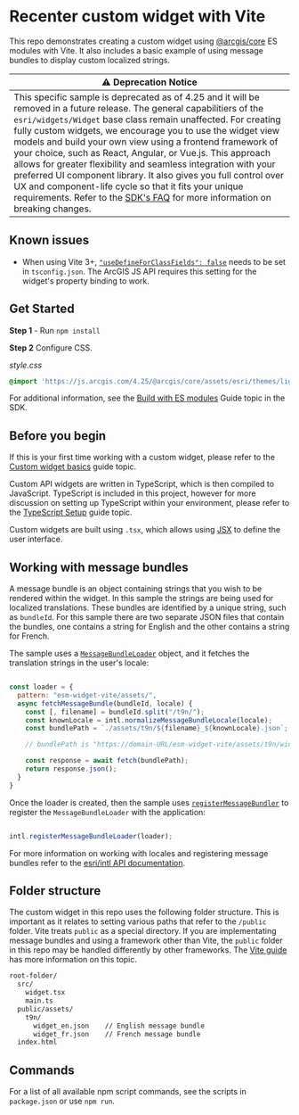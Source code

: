 # Recenter custom widget with Vite

This repo demonstrates creating a custom widget using [@arcgis/core](https://www.npmjs.com/package/@arcgis/core) ES modules with Vite. It also includes a basic example of using message bundles to display custom localized strings. 

| :warning:  Deprecation Notice   |
|-----------------------------------------|
| This specific sample is deprecated as of 4.25 and it will be removed in a future release. The general capabilitiers of the `esri/widgets/Widget` base class remain unaffected. For creating fully custom widgets, we encourage you to use the widget view models and build your own view using a frontend framework of your choice, such as React, Angular, or Vue.js. This approach allows for greater flexibility and seamless integration with your preferred UI component library. It also gives you full control over UX and component-life cycle so that it fits your unique requirements. Refer to the [SDK's FAQ](https://developers.arcgis.com/javascript/latest/faq/#how-are-breaking-changes-managed) for more information on breaking changes. |

## Known issues
* When using Vite 3+, [`"useDefineForClassFields": false`](https://www.typescriptlang.org/tsconfig#useDefineForClassFields) needs to be set in `tsconfig.json`. The ArcGIS JS API requires this setting for the widget's property binding to work.

## Get Started

**Step 1** - Run `npm install`

**Step 2** Configure CSS. 

*style.css*

```css
@import 'https://js.arcgis.com/4.25/@arcgis/core/assets/esri/themes/light/main.css';
```

For additional information, see the [Build with ES modules](https://developers.arcgis.com/javascript/latest/es-modules/) Guide topic in the SDK.

## Before you begin

If this is your first time working with a custom widget, please refer to the [Custom widget basics](https://developers.arcgis.com/javascript/latest/custom-widget/) guide topic. 

Custom API widgets are written in TypeScript, which is then compiled to JavaScript. TypeScript is included in this project, however for more discussion on setting up TypeScript within your environment, please refer to the [TypeScript Setup](https://developers.arcgis.com/javascript/latest/typescript-setup/) guide topic.

Custom widgets are built using `.tsx`, which allows using [JSX](https://www.typescriptlang.org/docs/handbook/jsx.html) to define the user interface.

## Working with message bundles

A message bundle is an object containing strings that you wish to be rendered within the widget. In this sample the strings are being used for localized translations. These bundles are identified by a unique string, such as `bundleId`. For this sample there are two separate JSON files that contain the bundles, one contains a string for English and the other contains a string for French. 

The sample uses a [`MessageBundleLoader`](https://developers.arcgis.com/javascript/latest/api-reference/esri-intl.html#MessageBundleLoader) object, and it fetches the translation strings in the user's locale:

```js

const loader = {
  pattern: "esm-widget-vite/assets/",
  async fetchMessageBundle(bundleId, locale) {
    const [, filename] = bundleId.split("/t9n/");
    const knownLocale = intl.normalizeMessageBundleLocale(locale);
    const bundlePath = `./assets/t9n/${filename}_${knownLocale}.json`;

    // bundlePath is "https://domain-URL/esm-widget-vite/assets/t9n/widget_<locale>.json"

    const response = await fetch(bundlePath);
    return response.json();
  }
}
```

Once the loader is created, then the sample uses [`registerMessageBundler`](https://developers.arcgis.com/javascript/latest/api-reference/esri-intl.html#registerMessageBundleLoader) to register the `MessageBundleLoader` with the application:

```js

intl.registerMessageBundleLoader(loader);
```

For more information on working with locales and registering message bundles refer to the [esri/intl API documentation](https://developers.arcgis.com/javascript/latest/api-reference/esri-intl.html).

## Folder structure

The custom widget in this repo uses the following folder structure. This is important as it relates to setting various paths that refer to the `/public` folder. Vite treats `public` as a special directory. If you are implementating message bundles and using a framework other than Vite, the `public` folder in this repo may be handled differently by other frameworks. The [Vite guide](https://vitejs.dev/guide/assets.html#the-public-directory) has more information on this topic.

```sh
root-folder/
  src/
    widget.tsx 
    main.ts
  public/assets/
    t9n/
      widget_en.json    // English message bundle
      widget_fr.json    // French message bundle
  index.html
```

## Commands

For a list of all available npm script commands, see the scripts in `package.json` or use `npm run`.